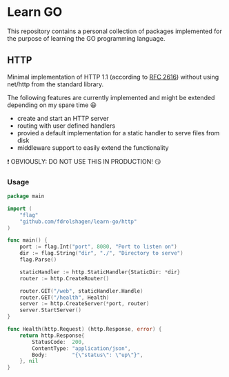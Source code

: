 
# Learn GO

This repository contains a personal collection of packages implemented for the purpose of learning the GO programming language.

## HTTP

Minimal implementation of HTTP 1.1 (according to [RFC 2616](https://datatracker.ietf.org/doc/html/rfc2616)) without using net/http from the standard library.

The following features are currently implemented and might be extended depending on my spare time :laughing:
- create and start an HTTP server
- routing with user defined handlers
- provied a default implementation for a static handler to serve files from disk
- middleware support to easily extend the functionality

:exclamation: OBVIOUSLY: DO NOT USE THIS IN PRODUCTION! :smirk:

### Usage

```go
package main

import (
	"flag"
	"github.com/fdrolshagen/learn-go/http"
)

func main() {
	port := flag.Int("port", 8080, "Port to listen on")
	dir := flag.String("dir", "./", "Directory to serve")
	flag.Parse()

	staticHandler := http.StaticHandler{StaticDir: *dir}
	router := http.CreateRouter()

	router.GET("/web", staticHandler.Handle)
	router.GET("/health", Health)
	server := http.CreateServer(*port, router)
	server.StartServer()
}

func Health(http.Request) (http.Response, error) {
	return http.Response{
		StatusCode:  200,
		ContentType: "application/json",
		Body:        "{\"status\": \"up\"}",
	}, nil
}
```
